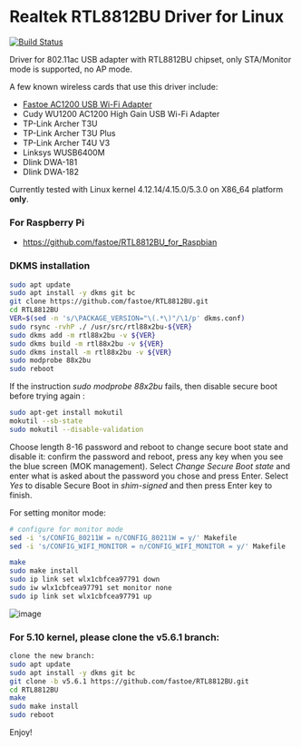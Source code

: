 # Realtek RTL8812BU Driver for Linux

[![Build Status](https://travis-ci.com/fastoe/RTL8812BU.svg?branch=master)](https://travis-ci.com/fastoe/RTL8812BU)

Driver for 802.11ac USB adapter with RTL8812BU chipset, only STA/Monitor mode is supported, no AP mode.

A few known wireless cards that use this driver include:
* [Fastoe AC1200 USB Wi-Fi Adapter](https://www.amazon.com/1200Mbps-ChromeBook-802-11ac-Compatible-Raspbian/dp/B081TGWCVB/ref=as_li_ss_tl?m=A9879GOT1YWJ2&marketplaceID=ATVPDKIKX0DER&qid=1581225299&s=merchant-items&sr=1-3&linkCode=ll1&tag=fastoe-20&linkId=5648949a51280f0323dd599dc27dbae4&language=en_US)
* Cudy WU1200 AC1200 High Gain USB Wi-Fi Adapter
* TP-Link Archer T3U
* TP-Link Archer T3U Plus
* TP-Link Archer T4U V3
* Linksys WUSB6400M
* Dlink DWA-181
* Dlink DWA-182

Currently tested with Linux kernel 4.12.14/4.15.0/5.3.0 on X86_64 platform **only**.

### For Raspberry Pi
* https://github.com/fastoe/RTL8812BU_for_Raspbian


### DKMS installation

```bash
sudo apt update
sudo apt install -y dkms git bc
git clone https://github.com/fastoe/RTL8812BU.git
cd RTL8812BU
VER=$(sed -n 's/\PACKAGE_VERSION="\(.*\)"/\1/p' dkms.conf)
sudo rsync -rvhP ./ /usr/src/rtl88x2bu-${VER}
sudo dkms add -m rtl88x2bu -v ${VER}
sudo dkms build -m rtl88x2bu -v ${VER}
sudo dkms install -m rtl88x2bu -v ${VER}
sudo modprobe 88x2bu
sudo reboot
```

If the instruction *sudo modprobe 88x2bu* fails, then disable secure boot before trying again :
```bash
sudo apt-get install mokutil
mokutil --sb-state
sudo mokutil --disable-validation
```

Choose length 8-16 password and reboot to change secure boot state and disable it: confirm the password and reboot, press any key when you see the blue screen (MOK management). Select *Change Secure Boot state* and enter what is asked about the password you chose and press Enter. Select *Yes* to disable Secure Boot in *shim-signed* and then press Enter key to finish.

For setting monitor mode:

```bash
# configure for monitor mode
sed -i 's/CONFIG_80211W = n/CONFIG_80211W = y/' Makefile
sed -i 's/CONFIG_WIFI_MONITOR = n/CONFIG_WIFI_MONITOR = y/' Makefile

make
sudo make install
sudo ip link set wlx1cbfcea97791 down
sudo iw wlx1cbfcea97791 set monitor none
sudo ip link set wlx1cbfcea97791 up
```

![image](https://www.fastoe.com/images/2020/05/8812bu-monitor-mode.png)

### For 5.10 kernel, please clone the v5.6.1 branch:
```bash
clone the new branch:
sudo apt update
sudo apt install -y dkms git bc
git clone -b v5.6.1 https://github.com/fastoe/RTL8812BU.git
cd RTL8812BU
make
sudo make install
sudo reboot
```
Enjoy!
